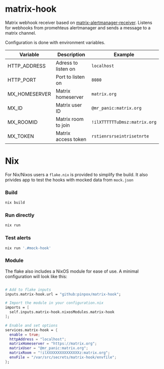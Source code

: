 # matrix-hook

Matrix webhook receiver based on
[matrix-alertmanager-receiver](https://git.sr.ht/~fnux/matrix-alertmanager-receiver).
Listens for webhooks from promehteus alertmanager and sends a message to a
matrix channel.

Configuration is done with environment variables.



| Variable      | Description         | Example                      |
|---------------|---------------------|------------------------------|
| HTTP_ADDRESS  | Adress to listen on | `localhost`                  |
| HTTP_PORT     | Port to listen on   | `8080`                       |
| MX_HOMESERVER | Matrix homeserver   | `matrix.org`                 |
| MX_ID         | Matrix user ID      | `@mr_panic:matrix.org`       |
| MX_ROOMID     | Matrix room to join | `!ilXTTTTTTuDmsz:matrix.org` |
| MX_TOKEN      | Matrix access token | `rstienrsrseintrisetnrte`    |


# Nix

For Nix/Nixos users a `flake.nix` is provided to simplify the build. It also
privides app to test the hooks with mocked data from `mock.json`

### Build

```sh
nix build
```

### Run directly

```sh
nix run
```

### Test alerts

```sh
nix run '.#mock-hook'
```

### Module

The flake also includes a NixOS module for ease of use. A minimal configuration
will look like this:

```nix

# Add to flake inputs
inputs.matrix-hook.url = "github:pinpox/matrix-hook";

# Import the module in your configuration.nix
imports = [
  self.inputs.matrix-hook.nixosModules.matrix-hook
];

# Enable and set options
services.matrix-hook = {
  enable = true;
  httpAddress = "localhost";
  matrixHomeserver = "https://matrix.org";
  matrixUser = "@mr_panic:matrix.org";
  matrixRoom = "!ilXXXXXXXXXXXXXXXz:matrix.org";
  envFile = "/var/src/secrets/matrix-hook/envfile";
};
```
